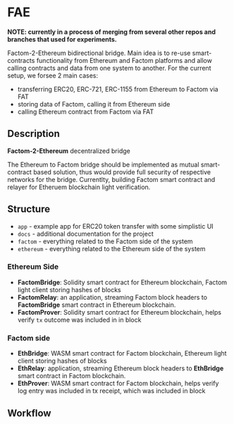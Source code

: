 # FAE

__NOTE: currently in a process of merging from several other repos and branches that used for experiments.__

Factom-2-Ethereum bidirectional bridge. Main idea is to re-use smart-contracts functionality from Ethereum and Factom platforms and allow calling contracts and data from one system to another. For the current setup, we forsee 2 main cases:

- transferring ERC20, ERC-721, ERC-1155 from Ethereum to Factom via FAT
- storing data of Factom, calling it from Ethereum side
- calling Ethereum contract from Factom via FAT

## Description

**Factom-2-Ethereum** decentralized bridge

The Ethereum to Factom bridge should be implemented as mutual smart-contract based solution, thus would provide full security of respective networks for the bridge. Currentlty, building Factom smart contract and relayer for Etheruem blockchain light verification.

## Structure

- `app`      - example app for ERC20 token transfer with some simplistic UI
- `docs`     - additional documentation for the project
- `factom`   - everything related to the Factom side of the system
- `ethereum` - everything related to the Ethereum side of the system


### Ethereum Side
- **FactomBridge**: Solidity smart contract for Ethereum blockchain, Factom light client storing hashes of blocks
- **FactomRelay**: an application, streaming Factom block headers to **FactomBridge** smart contract in Ethereum blockchain.
- **FactomProver**: Solidity smart contract for Ethereum blockchain, helps verify `tx` outcome was included in in block

### Factom side
- **EthBridge**: WASM smart contract for Factom blockchain, Ethereum light client storing hashes of blocks
- **EthRelay**: application, streaming Ethereum block headers to **EthBridge** smart contract in Factom blockchain.
- **EthProver**: WASM smart contract for Factom blockchain, helps verify log entry was included in tx receipt, which was included in block

## Workflow
